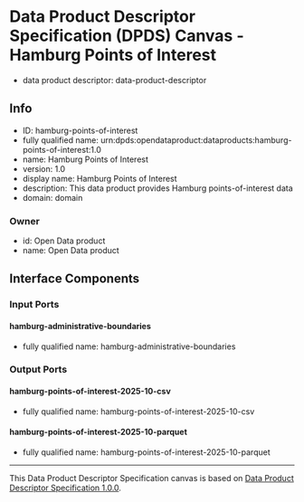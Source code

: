 
# Data Product Descriptor Specification (DPDS) Canvas - Hamburg Points of Interest

* data product descriptor: data-product-descriptor

## Info

* ID: hamburg-points-of-interest
* fully qualified name: urn:dpds:opendataproduct:dataproducts:hamburg-points-of-interest:1.0
* name: Hamburg Points of Interest
* version: 1.0
* display name: Hamburg Points of Interest
* description: This data product provides Hamburg points-of-interest data
* domain: domain
### Owner

* id: Open Data product
* name: Open Data product

## Interface Components

### Input Ports
#### hamburg-administrative-boundaries
* fully qualified name: hamburg-administrative-boundaries

### Output Ports
#### hamburg-points-of-interest-2025-10-csv
* fully qualified name: hamburg-points-of-interest-2025-10-csv
#### hamburg-points-of-interest-2025-10-parquet
* fully qualified name: hamburg-points-of-interest-2025-10-parquet


---
This Data Product Descriptor Specification canvas is based on [Data Product Descriptor Specification 1.0.0](https://dpds.opendatamesh.org/specifications/dpds/1.0.0/).